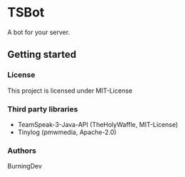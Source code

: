 # TSBot

A bot for your server.

## Getting started

### License

This project is licensed under MIT-License

### Third party libraries

* TeamSpeak-3-Java-API (TheHolyWaffle, MIT-License)
* Tinylog (pmwmedia, Apache-2.0)

### Authors

BurningDev
